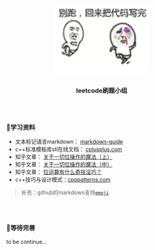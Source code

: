 <p align="center">
  <img src="h1.gif" width="250"/></a>
  <h3 align="center">leetcode刷题小组</h3>
</p>

<br/>
<br/>

### :closed_book:学习资料
* 文本标记语言markdown： [markdown-guide](https://guides.github.com/features/mastering-markdown/)
* c++标准模板库stl在线文档： [cplusplus.com](http://www.cplusplus.com/reference/)
* 知乎文章： [关于一切位操作的魔法（上）](https://zhuanlan.zhihu.com/p/37014715?utm_source=qq&utm_medium=social&utm_oi=829394553948749824)
* 知乎文章： [关于一切位操作的魔法（中）](https://zhuanlan.zhihu.com/p/37175153?utm_source=qq&utm_medium=social&utm_oi=829394553948749824)
* 知乎文章： [位运算有什么奇技淫巧？](https://www.zhihu.com/question/38206659/answer/736472332?utm_source=qq&utm_medium=social&utm_oi=829394553948749824)
* c++技巧与设计模式：[cpppatterns.com](https://cpppatterns.com/)
> 补充：github的markdown支持[`emoji`](https://www.webfx.com/tools/emoji-cheat-sheet/)

<br/>
<br/>


### :green_book:等待完善
to be continue...
